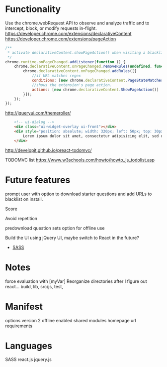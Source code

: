 # Functionality
Use the chrome.webRequest API to observe and analyze traffic and to intercept, block, or modify requests in-flight. 
https://developer.chrome.com/extensions/declarativeContent
https://developer.chrome.com/extensions/pageAction


```javascript
/**
 * activate declarativeContent.showPageAction() when visiting a blacklisted site.
 */
chrome.runtime.onPageChanged.addListener(function () {
	chrome.declarativeContent.onPageChanged.removeRules(undefined, function () {
		chrome.declarativeContent.onPageChanged.addRules([{
			//if URL matches regex
			conditions: [new chrome.declarativeContent.PageStateMatcher({ pageUrl: { urlMatches: blacklistRegex } })],
			//shows the extension's page action.
			actions: [new chrome.declarativeContent.ShowPageAction()]
		}]);
	});
});
```

http://jqueryui.com/themeroller/
```html
	<!-- ui-dialog -->
	<div class="ui-widget-overlay ui-front"></div>
	<div style="position: absolute; width: 320px; left: 50px; top: 30px; padding: 1.2em" class="ui-widget ui-front ui-widget-content ui-corner-all ui-widget-shadow">
		Lorem ipsum dolor sit amet, consectetur adipisicing elit, sed do eiusmod tempor incididunt ut labore et dolore magna aliqua. Ut enim ad minim veniam, quis nostrud exercitation ullamco laboris nisi ut aliquip ex ea commodo consequat.
	</div>
```

http://developit.github.io/preact-todomvc/

TODOMVC list
https://www.w3schools.com/howto/howto_js_todolist.asp


# Future features

prompt user with option to download starter questions and add URLs to blacklist on install.

Score

Avoid repetition 

predownload question sets option for offline use 

Build the UI using jQuery UI, maybe switch to React in the future?

* [SASS](http://sass-lang.com/)

# Notes
force evaluation with [myVar]
Reorganize directories after I figure out react...
build, lib, src/js, test, 

# Manifest 

options version 2 
offline enabled 
shared modules 
homepage url 
requirements 

# Languages 
SASS
react.js
jquery.js 
